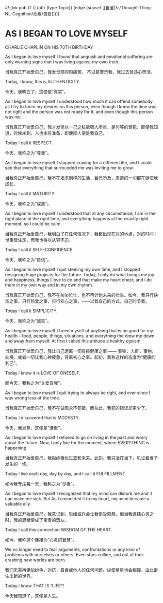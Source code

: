 #! (ink pub (T i) (attr (type Topic)) (edge (supset [[自爱|λ:/Thought-Thing-NL-Cognition/元素/自爱]])))


# AS I BEGAN TO LOVE MYSELF

CHARLIE CHAPLIN ON HIS 70TH BIRTHDAY

As I began to love myself I found that anguish and emotional suffering are only warning signs that I was living against my own truth.

当我真正开始爱自己，我发觉烦闷和痛苦， 不过是警示我，我过去曾违心而活。

Today, I know, this is AUTHENTICITY.

今天，我明白了，这便是“真实”。

As I began to love myself I understood how much it can offend somebody as I try to force my desires on this person, even though I knew the time was not right and the person was not ready for it, and even though this person was me.

当我真正开始爱自己，我才发觉以一己之私欲强人所难，是何等的冒犯，即便我知道，时候未到，人也未有准备，即便那人便是我自己。

Today I call it RESPECT.

今天，我称之为“尊重”。

As I began to love myself I stopped craving for a different life, and I could see that everything that surrounded me was inviting me to grow.

当我真正开始爱自己，我不在渴求别样的生活，目光所及，周遭的一切都在促使我成长。

Today I call it MATURITY.

今天，我称之为“成熟”。

As I began to love myself I understood that at any circumstance, I am in the right place at the right time, and everything happens at the exactly right moment, so I could be calm.

当我真正开始爱自己，我明白了在任何情况下，我都出现在对的地点，对的时间；世事皆注定，而我也得以从容不迫。

Today I call it SELF-CONFIDENCE.

今天，我称之为“自信”。

As I began to love myself I quit steeling my own time, and I stopped designing huge projects for the future. Today, I only do what brings me joy and happiness, things I love to do and that make my heart cheer, and I do them in my own way and in my own rhythm.

当我真正开始爱自己，我不在匆匆忙忙，也不再计划未来的壮举。如今，我只行快乐之事。只行热爱之事，只行欢心之事，——以我自己的方式，自己的节奏。

Today I call it SIMPLICITY.

今天，我称之为“诚实”。

As I began to love myself I freed myself of anything that is no good for my health – food, people, things, situations, and everything the drew me down and away from myself. At first I called this attitude a healthy egoism.

当我真正开始爱自己，我让自己远离一切有损健康之事 —— 事物，人群，事物，处境，或者一切让我心神疲惫，背离初心之事。起初，我称这样的态度为“健康的利己”。

Today I know it is LOVE OF ONESELF.

而今天，我称之为“关爱自我”。

As I began to love myself I quit trying to always be right, and ever since I was wrong less of the time.

当我真正开始爱自己，我不在试图永不犯错，而从此，我犯的错误却更少了。

Today I discovered that is MODESTY.

今天，我发觉，这便是“谦逊”。

As I began to love myself I refused to go on living in the past and worry about the future. Now, I only live for the moment, where EVERYTHING is happening.

当我真正开始爱自己，我拒绝担忧过去和未来。此刻，我只活在当下，见证着当下发生的一切。

Today I live each day, day by day, and I call it FULFILLMENT.

如今我专注每一天，我称之为“尽善”。

As I began to love myself I recognized that my mind can disturb me and it can make me sick. But As I connected it to my heart, my mind became a valuable ally.

当我真正开始爱自己，我意识到，思绪或许会让我饱受煎熬。但当我连结心灵之时，我的思绪便成了宝贵的盟友。

Today I call this connection WISDOM OF THE HEART.

如今，我称这个连接为“心灵的智慧”。

We no longer need to fear arguments, confrontations or any kind of problems with ourselves or others. Even stars collide, and out of their crashing new worlds are born.

我们无需再惧怕纷争，对抗，自身或他人的任何问题。纵使星星也会相撞，由此诞生出新的世界。

Today I know THAT IS “LIFE“!

今天我知道了，这便是人生。